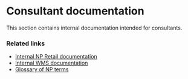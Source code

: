 # Consultant documentation

This section contains internal documentation intended for consultants.

### Related links

- [Internal NP Retail documentation](NP_Retail/intro.md)
- [Internal WMS documentation](wms%20onboarding%20docs/intro.md)
- [Glossary of NP terms](glossary.md)
